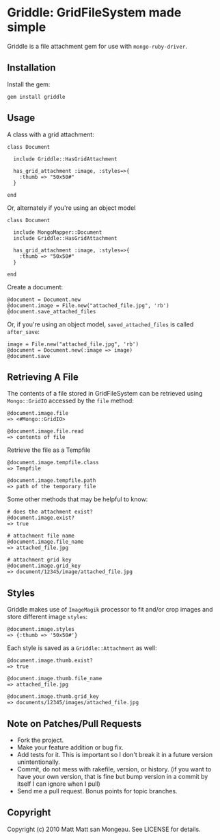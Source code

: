 Griddle: GridFileSystem made simple
=======================================

Griddle is a file attachment gem for use with `mongo-ruby-driver`.

Installation
------------------

Install the gem:

    gem install griddle


Usage
---------------------------------------

A class with a grid attachment:

    class Document
      
      include Griddle::HasGridAttachment
      
      has_grid_attachment :image, :styles=>{
        :thumb => "50x50#"
      }
      
    end

Or, alternately if you're using an object model

    class Document
      
      include MongoMapper::Document
      include Griddle::HasGridAttachment
      
      has_grid_attachment :image, :styles=>{
        :thumb => "50x50#"
      }
      
    end
      
Create a document:
    
    @document = Document.new
    @document.image = File.new("attached_file.jpg", 'rb')
    @document.save_attached_files
    
Or, if you're using an object model, `saved_attached_files` is called `after_save`:

    image = File.new("attached_file.jpg", 'rb')
    @document = Document.new(:image => image)
    @document.save
    
Retrieving A File
-----------------

The contents of a file stored in GridFileSystem can be retrieved using `Mongo::GridIO` accessed by the `file` method:

    @document.image.file
    => <#Mongo::GridIO>
    
    @document.image.file.read
    => contents of file

Retrieve the file as a Tempfile

    @document.image.tempfile.class
    => Tempfile

    @document.image.tempfile.path
    => path of the temporary file

Some other methods that may be helpful to know:
  
    # does the attachment exist?
    @document.image.exist?
    => true
    
    # attachment file name
    @document.image.file_name
    => attached_file.jpg
    
    # attachment grid key
    @document.image.grid_key
    => document/12345/image/attached_file.jpg
    
Styles
------

Griddle makes use of `ImageMagik` processor to fit and/or crop images and store different image `styles`:

    @document.image.styles
    => {:thumb => '50x50#'}

Each style is saved as a `Griddle::Attachment` as well:

    @document.image.thumb.exist?
    => true
    
    @document.image.thumb.file_name
    => attached_file.jpg
    
    @document.image.thumb.grid_key
    => documents/12345/images/attached_file.jpg

Note on Patches/Pull Requests
-----------------------------
 
* Fork the project.
* Make your feature addition or bug fix.
* Add tests for it. This is important so I don't break it in a
  future version unintentionally.
* Commit, do not mess with rakefile, version, or history.
  (if you want to have your own version, that is fine but bump version in a commit by itself I can ignore when I pull)
* Send me a pull request. Bonus points for topic branches.

Copyright
---------

Copyright (c) 2010 Matt Matt san Mongeau. See LICENSE for details.
